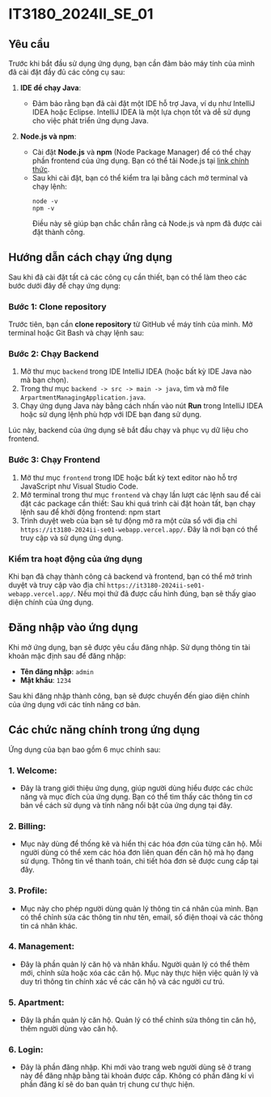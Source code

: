 # IT3180_2024II_SE_01

## Yêu cầu

Trước khi bắt đầu sử dụng ứng dụng, bạn cần đảm bảo máy tính của mình đã cài đặt đầy đủ các công cụ sau:

1. **IDE để chạy Java**:

   - Đảm bảo rằng bạn đã cài đặt một IDE hỗ trợ Java, ví dụ như IntelliJ IDEA hoặc Eclipse. IntelliJ IDEA là một lựa chọn tốt và dễ sử dụng cho việc phát triển ứng dụng Java.

2. **Node.js và npm**:
   - Cài đặt **Node.js** và **npm** (Node Package Manager) để có thể chạy phần frontend của ứng dụng. Bạn có thể tải Node.js tại [link chính thức](https://nodejs.org/en/).
   - Sau khi cài đặt, bạn có thể kiểm tra lại bằng cách mở terminal và chạy lệnh:
     ```
     node -v
     npm -v
     ```
     Điều này sẽ giúp bạn chắc chắn rằng cả Node.js và npm đã được cài đặt thành công.

## Hướng dẫn cách chạy ứng dụng

Sau khi đã cài đặt tất cả các công cụ cần thiết, bạn có thể làm theo các bước dưới đây để chạy ứng dụng:

### Bước 1: Clone repository

Trước tiên, bạn cần **clone repository** từ GitHub về máy tính của mình. Mở terminal hoặc Git Bash và chạy lệnh sau:

### Bước 2: Chạy Backend

1. Mở thư mục `backend` trong IDE IntelliJ IDEA (hoặc bất kỳ IDE Java nào mà bạn chọn).
2. Trong thư mục `backend -> src -> main -> java`, tìm và mở file `ArpartmentManagingApplication.java`.
3. Chạy ứng dụng Java này bằng cách nhấn vào nút **Run** trong IntelliJ IDEA hoặc sử dụng lệnh phù hợp với IDE bạn đang sử dụng.

Lúc này, backend của ứng dụng sẽ bắt đầu chạy và phục vụ dữ liệu cho frontend.

### Bước 3: Chạy Frontend

1. Mở thư mục `frontend` trong IDE hoặc bất kỳ text editor nào hỗ trợ JavaScript như Visual Studio Code.
2. Mở terminal trong thư mục `frontend` và chạy lần lượt các lệnh sau để cài đặt các package cần thiết:
   Sau khi quá trình cài đặt hoàn tất, bạn chạy lệnh sau để khởi động frontend: npm start
3. Trình duyệt web của bạn sẽ tự động mở ra một cửa sổ với địa chỉ `https://it3180-2024ii-se01-webapp.vercel.app/`. Đây là nơi bạn có thể truy cập và sử dụng ứng dụng.

### Kiểm tra hoạt động của ứng dụng

Khi bạn đã chạy thành công cả backend và frontend, bạn có thể mở trình duyệt và truy cập vào địa chỉ `https://it3180-2024ii-se01-webapp.vercel.app/`. Nếu mọi thứ đã được cấu hình đúng, bạn sẽ thấy giao diện chính của ứng dụng.

## Đăng nhập vào ứng dụng

Khi mở ứng dụng, bạn sẽ được yêu cầu đăng nhập. Sử dụng thông tin tài khoản mặc định sau để đăng nhập:

- **Tên đăng nhập**: `admin`
- **Mật khẩu**: `1234`

Sau khi đăng nhập thành công, bạn sẽ được chuyển đến giao diện chính của ứng dụng với các tính năng cơ bản.

## Các chức năng chính trong ứng dụng

Ứng dụng của bạn bao gồm 6 mục chính sau:

### 1. **Welcome**:

- Đây là trang giới thiệu ứng dụng, giúp người dùng hiểu được các chức năng và mục đích của ứng dụng. Bạn có thể tìm thấy các thông tin cơ bản về cách sử dụng và tính năng nổi bật của ứng dụng tại đây.

### 2. **Billing**:

- Mục này dùng để thống kê và hiển thị các hóa đơn của từng căn hộ. Mỗi người dùng có thể xem các hóa đơn liên quan đến căn hộ mà họ đang sử dụng. Thông tin về thanh toán, chi tiết hóa đơn sẽ được cung cấp tại đây.

### 3. **Profile**:

- Mục này cho phép người dùng quản lý thông tin cá nhân của mình. Bạn có thể chỉnh sửa các thông tin như tên, email, số điện thoại và các thông tin cá nhân khác.

### 4. **Management**:

- Đây là phần quản lý căn hộ và nhân khẩu. Người quản lý có thể thêm mới, chỉnh sửa hoặc xóa các căn hộ. Mục này thực hiện việc quản lý và duy trì thông tin chính xác về các căn hộ và các người cư trú.

### 5. **Apartment**:

- Đây là phần quản lý căn hộ. Quản lý có thể chỉnh sửa thông tin căn hộ, thêm người dùng vào căn hộ.

### 6. **Login**:

- Đây là phần đăng nhập. Khi mới vào trang web người dùng sẽ ở trang này để đăng nhập bằng tài khoản được cấp. Không có phần đăng kí vì phần đăng kí sẽ do ban quản trị chung cư thực hiện.

